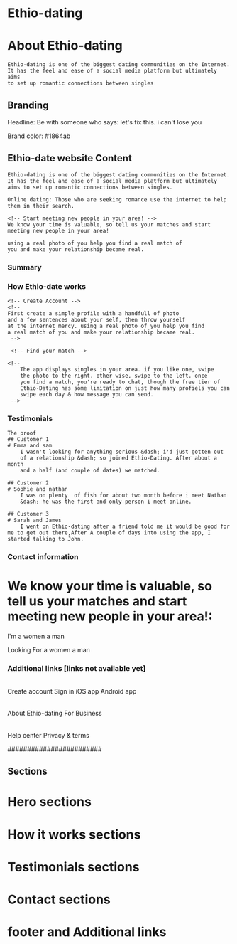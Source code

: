 # Ethio-dating

# About Ethio-dating

    Ethio-dating is one of the biggest dating communities on the Internet.
    It has the feel and ease of a social media platform but ultimately aims
    to set up romantic connections between singles

## Branding

Headline: Be with someone who says: let's fix this. i can't lose you

Brand color: #1864ab

## Ethio-date website Content

    Ethio-dating is one of the biggest dating communities on the Internet. It has the feel and ease of a social media platform but ultimately aims to set up romantic connections between singles.

    Online dating: Those who are seeking romance use the internet to help them in their search.

    <!-- Start meeting new people in your area! -->
    We know your time is valuable, so tell us your matches and start meeting new people in your area!

    using a real photo of you help you find a real match of
    you and make your relationship became real.

### Summary

<!--  -->

### How Ethio-date works

    <!-- Create Account -->
    <!--
    First create a simple profile with a handfull of photo
    and a few sentences about your self, then throw yourself
    at the internet mercy. using a real photo of you help you find
    a real match of you and make your relationship became real.
     -->

     <!-- Find your match -->

    <!--
        The app displays singles in your area. if you like one, swipe
        the photo to the right. other wise, swipe to the left. once
        you find a match, you're ready to chat, though the free tier of
        Ethio-Dating has some limitation on just how many profiels you can
        swipe each day & how message you can send.
     -->

### Testimonials

    The proof
    ## Customer 1
    # Emma and sam
        I wasn't looking for anything serious &dash; i'd just gotten out
        of a relationship &dash; so joined Ethio-Dating. After about a month
        and a half (and couple of dates) we matched.

    ## Customer 2
    # Sophie and nathan
        I was on plenty  of fish for about two month before i meet Nathan
        &dash; he was the first and only person i meet online.

    ## Customer 3
    # Sarah and James
        I went on Ethio-dating after a friend told me it would be good for me to get out there,After A couple of days into using the app, I started talking to John.

### Contact information

# We know your time is valuable, so tell us your matches and start meeting new people in your area!:

I'm
a women
a man

Looking For
a women
a man

### Additional links [links not available yet]

######

Create account
Sign in
iOS app
Android app

######

About Ethio-dating
For Business

######

Help center
Privacy & terms

########################

<!-- Desktop First -->

## Sections

# Hero sections

# How it works sections

# Testimonials sections

# Contact sections

# footer and Additional links
